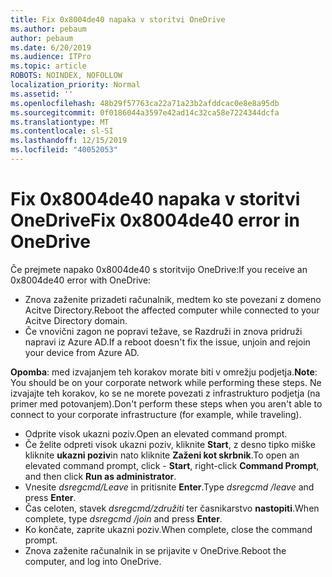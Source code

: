 ```yaml
---
title: Fix 0x8004de40 napaka v storitvi OneDrive
ms.author: pebaum
author: pebaum
ms.date: 6/20/2019
ms.audience: ITPro
ms.topic: article
ROBOTS: NOINDEX, NOFOLLOW
localization_priority: Normal
ms.assetid: ''
ms.openlocfilehash: 48b29f57763ca22a71a23b2afddcac0e8e8a95db
ms.sourcegitcommit: 0f0186044a3597e42ad14c32ca58e7224344dcfa
ms.translationtype: MT
ms.contentlocale: sl-SI
ms.lasthandoff: 12/15/2019
ms.locfileid: "40052053"
---
```

# <a name="fix-0x8004de40-error-in-onedrive"></a><span data-ttu-id="ce4a7-102">Fix 0x8004de40 napaka v storitvi OneDrive</span><span class="sxs-lookup"><span data-stu-id="ce4a7-102">Fix 0x8004de40 error in OneDrive</span></span>

<span data-ttu-id="ce4a7-103">Če prejmete napako 0x8004de40 s storitvijo OneDrive:</span><span class="sxs-lookup"><span data-stu-id="ce4a7-103">If you receive an 0x8004de40 error with OneDrive:</span></span>

- <span data-ttu-id="ce4a7-104">Znova zaženite prizadeti računalnik, medtem ko ste povezani z domeno Acitve Directory.</span><span class="sxs-lookup"><span data-stu-id="ce4a7-104">Reboot the affected computer while connected to your Acitve Directory domain.</span></span>
- <span data-ttu-id="ce4a7-105">Če vnovični zagon ne popravi težave, se Razdruži in znova pridruži napravi iz Azure AD.</span><span class="sxs-lookup"><span data-stu-id="ce4a7-105">If a reboot doesn't fix the issue, unjoin and rejoin your device from Azure AD.</span></span> 

<span data-ttu-id="ce4a7-106">**Opomba**: med izvajanjem teh korakov morate biti v omrežju podjetja.</span><span class="sxs-lookup"><span data-stu-id="ce4a7-106">**Note**: You should be on your corporate network while performing these steps.</span></span> <span data-ttu-id="ce4a7-107">Ne izvajajte teh korakov, ko se ne morete povezati z infrastrukturo podjetja (na primer med potovanjem).</span><span class="sxs-lookup"><span data-stu-id="ce4a7-107">Don't perform these steps when you aren't able to connect to your corporate infrastructure (for example, while traveling).</span></span> 

- <span data-ttu-id="ce4a7-108">Odprite visok ukazni poziv.</span><span class="sxs-lookup"><span data-stu-id="ce4a7-108">Open an elevated command prompt.</span></span> 
- <span data-ttu-id="ce4a7-109">Če želite odpreti visok ukazni poziv, kliknite **Start**, z desno tipko miške kliknite **ukazni poziv**in nato kliknite **Zaženi kot skrbnik**.</span><span class="sxs-lookup"><span data-stu-id="ce4a7-109">To open an elevated command prompt, click - **Start**, right-click **Command Prompt**, and then click **Run as administrator**.</span></span>
- <span data-ttu-id="ce4a7-110">Vnesite *dsregcmd/Leave* in pritisnite **Enter**.</span><span class="sxs-lookup"><span data-stu-id="ce4a7-110">Type *dsregcmd /leave* and press **Enter**.</span></span>
- <span data-ttu-id="ce4a7-111">Čas celoten, stavek *dsregcmd/združiti* ter časnikarstvo **nastopiti**.</span><span class="sxs-lookup"><span data-stu-id="ce4a7-111">When complete, type *dsregcmd /join* and press **Enter**.</span></span>
- <span data-ttu-id="ce4a7-112">Ko končate, zaprite ukazni poziv.</span><span class="sxs-lookup"><span data-stu-id="ce4a7-112">When complete, close the command prompt.</span></span>
- <span data-ttu-id="ce4a7-113">Znova zaženite računalnik in se prijavite v OneDrive.</span><span class="sxs-lookup"><span data-stu-id="ce4a7-113">Reboot the computer, and log into OneDrive.</span></span>